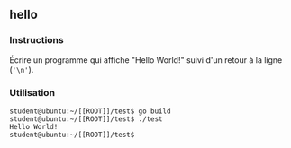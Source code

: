 ## hello

### Instructions

Écrire un programme qui affiche "Hello World!" suivi d'un retour à la ligne (`'\n'`).

### Utilisation

```console
student@ubuntu:~/[[ROOT]]/test$ go build
student@ubuntu:~/[[ROOT]]/test$ ./test
Hello World!
student@ubuntu:~/[[ROOT]]/test$
```
